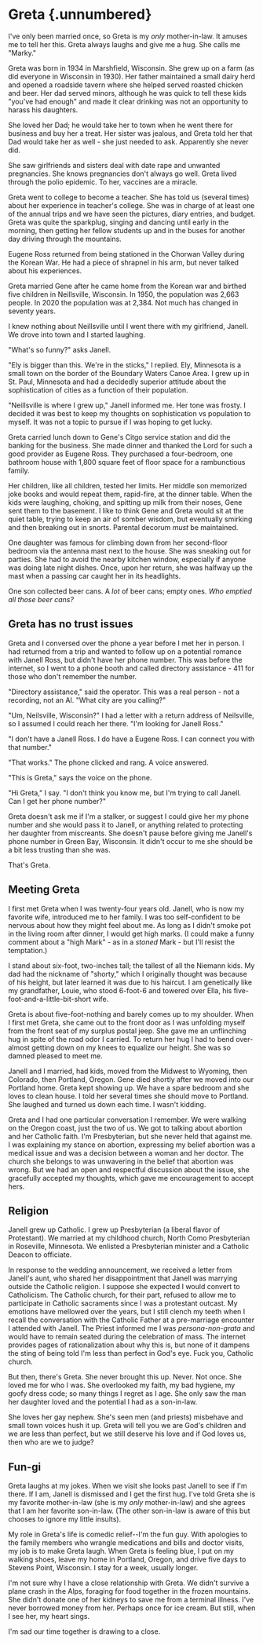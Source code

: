 # Greta {.unnumbered}

I've only been married once, so Greta is my *only* mother-in-law. It amuses me to tell her this. Greta always laughs and give me a hug. She calls me "Marky."

Greta was born in 1934 in Marshfield, Wisconsin. She grew up on a farm (as did everyone in Wisconsin in 1930). Her father maintained a small dairy herd and opened a roadside tavern where she helped served roasted chicken and beer. Her dad served minors, although he was quick to tell these kids "you've had enough" and made it clear drinking was not an opportunity to harass his daughters.

She loved her Dad; he would take her to town when he went there for business and buy her a treat. Her sister was jealous, and Greta told her that Dad would take her as well - she just needed to ask. Apparently she never did.

She saw girlfriends and sisters deal with date rape and unwanted pregnancies. She knows pregnancies don't always go well. Greta lived through the polio epidemic. To her, vaccines are a miracle.

Greta went to college to become a teacher. She has told us (several times) about her experience in teacher's college. She was in charge of at least one of the annual trips and we have seen the pictures, diary entries, and budget. Greta was quite the sparkplug, singing and dancing until early in the morning, then getting her fellow students up and in the buses for another day driving through the mountains.

Eugene Ross returned from being stationed in the Chorwan Valley during the Korean War. He had a piece of shrapnel in his arm, but never talked about his experiences.

Greta married Gene after he came home from the Korean war and birthed five children in Neillsville, Wisconsin. In 1950, the population was 2,663 people. In 2020 the population was at 2,384. Not much has changed in seventy years.

I knew nothing about Neillsville until I went there with my girlfriend, Janell. We drove into town and I started laughing.

"What's so funny?" asks Janell.

"Ely is bigger than this. We're in the sticks," I replied. Ely, Minnesota is a small town on the border of the Boundary Waters Canoe Area. I grew up in St. Paul, Minnesota and had a decidedly superior attitude about the sophistication of cities as a function of their population.

"Neillsville is where I grew up," Janell informed me. Her tone was frosty. I decided it was best to keep my thoughts on sophistication vs population to myself. It was not a topic to pursue if I was hoping to get lucky.

Greta carried lunch down to Gene's Citgo service station and did the banking for the business. She made dinner and thanked the Lord for such a good provider as Eugene Ross. They purchased a four-bedroom, one bathroom house with 1,800 square feet of floor space for a rambunctious family.

Her children, like all children, tested her limits. Her middle son memorized joke books and would repeat them, rapid-fire, at the dinner table. When the kids were laughing, choking, and spitting up milk from their noses, Gene sent them to the basement. I like to think Gene and Greta would sit at the quiet table, trying to keep an air of somber wisdom, but eventually smirking and then breaking out in snorts. Parental decorum *must* be maintained.

One daughter was famous for climbing down from her second-floor bedroom via the antenna mast next to the house. She was sneaking out for parties. She had to avoid the nearby kitchen window, especially if anyone was doing late night dishes. Once, upon her return, she was halfway up the mast when a passing car caught her in its headlights.

One son collected beer cans. A *lot* of beer cans; empty ones. *Who emptied all those beer cans?*

## Greta has no trust issues

Greta and I conversed over the phone a year before I met her in person. I had returned from a trip and wanted to follow up on a potential romance with Janell Ross, but didn't have her phone number. This was before the internet, so I went to a phone booth and called directory assistance - 411 for those who don't remember the number.

"Directory assistance," said the operator. This was a real person - not a recording, not an AI. "What city are you calling?"

"Um, Neilsville, Wisconsin?" I had a letter with a return address of Neilsville, so I assumed I could reach her there. "I'm looking for Janell Ross."

"I don't have a Janell Ross. I do have a Eugene Ross. I can connect you with that number."

"That works." The phone clicked and rang. A voice answered.

"This is Greta," says the voice on the phone.

"Hi Greta," I say. "I don't think you know me, but I'm trying to call Janell. Can I get her phone number?"

Greta doesn't ask me if I'm a stalker, or suggest I could give her *my* phone number and she would pass it to Janell, or anything related to protecting her daughter from miscreants. She doesn't pause before giving me Janell's phone number in Green Bay, Wisconsin. It didn't occur to me she should be a bit less trusting than she was.

That's Greta.

## Meeting Greta

I first met Greta when I was twenty-four years old. Janell, who is now my favorite wife, introduced me to her family. I was too self-confident to be nervous about how they might feel about me. As long as I didn't smoke pot in the living room after dinner, I would get high marks. (I could make a funny comment about a "high Mark" - as in a *stoned* Mark - but I'll resist the temptation.)

I stand about six-foot, two-inches tall; the tallest of all the Niemann kids. My dad had the nickname of "shorty," which I originally thought was because of his height, but later learned it was due to his haircut. I am genetically like my grandfather, Louie, who stood 6-foot-6 and towered over Ella, his five-foot-and-a-little-bit-short wife.

Greta is about five-foot-nothing and barely comes up to my shoulder. When I first met Greta, she came out to the front door as I was unfolding myself from the front seat of my surplus postal jeep. She gave me an unflinching hug in spite of the road odor I carried. To return her hug I had to bend over-almost getting down on my knees to equalize our height. She was so damned pleased to meet me.

Janell and I married, had kids, moved from the Midwest to Wyoming, then Colorado, then Portland, Oregon. Gene died shortly after we moved into our Portland home. Greta kept showing up. We have a spare bedroom and she loves to clean house. I told her several times she should move to Portland. She laughed and turned us down each time. I wasn't kidding.

Greta and I had one particular conversation I remember. We were walking on the Oregon coast, just the two of us. We got to talking about abortion and her Catholic faith. I'm Presbyterian, but she never held that against me. I was explaining my stance on abortion, expressing my belief abortion was a medical issue and was a decision between a woman and her doctor. The church she belongs to was unwavering in the belief that abortion was wrong. But we had an open and respectful discussion about the issue, she gracefully accepted my thoughts, which gave me encouragement to accept hers.

## Religion

Janell grew up Catholic. I grew up Presbyterian (a liberal flavor of Protestant). We married at my childhood church, North Como Presbyterian in Roseville, Minnesota. We enlisted a Presbyterian minister and a Catholic Deacon to officiate.

In response to the wedding announcement, we received a letter from Janell's aunt, who shared her disappointment that Janell was marrying outside the Catholic religion. I suppose she expected I would convert to Catholicism. The Catholic church, for their part, refused to allow me to participate in Catholic sacraments since I was a protestant outcast. My emotions have mellowed over the years, but I still clench my teeth when I recall the conversation with the Catholic Father at a pre-marriage encounter I attended with Janell. The Priest informed me I was *persona-non-grata* and would have to remain seated during the celebration of mass. The internet provides pages of rationalization about why this is, but none of it dampens the sting of being told I'm less than perfect in God's eye. Fuck you, Catholic church.

But then, there's Greta. She never brought this up. Never. Not once. She loved me for who I was. She overlooked my faith, my bad hygiene, my goofy dress code; so many things I regret as I age. She only saw the man her daughter loved and the potential I had as a son-in-law.

She loves her gay nephew. She's seen men (and priests) misbehave and small town voices hush it up. Greta will tell you we are God's children and we are less than perfect, but we still deserve his love and if God loves us, then who are we to judge?

## **Fun-gi**

Greta laughs at my jokes. When we visit she looks past Janell to see if I'm there. If I am, Janell is dismissed and I get the first hug. I've told Greta she is my favorite mother-in-law (she is my *only* mother-in-law) and she agrees that I am her favorite son-in-law. (The other son-in-law is aware of this but chooses to ignore my little insults).

My role in Greta's life is comedic relief--I'm the fun guy. With apologies to the family members who wrangle medications and bills and doctor visits, my job is to make Greta laugh. When Greta is feeling blue, I put on my walking shoes, leave my home in Portland, Oregon, and drive five days to Stevens Point, Wisconsin. I stay for a week, usually longer.

I'm not sure why I have a close relationship with Greta. We didn't survive a plane crash in the Alps, foraging for food together in the frozen mountains. She didn't donate one of her kidneys to save me from a terminal illness. I've never borrowed money from her. Perhaps once for ice cream. But still, when I see her, my heart sings.

I'm sad our time together is drawing to a close.
